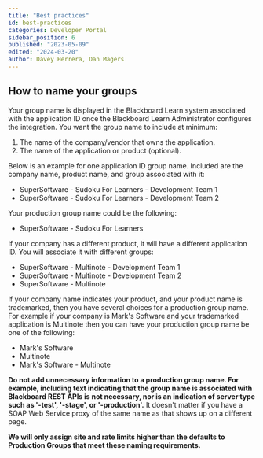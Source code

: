 ```yaml
---
title: "Best practices"
id: best-practices
categories: Developer Portal
sidebar_position: 6
published: "2023-05-09"
edited: "2024-03-20"
author: Davey Herrera, Dan Magers
---
```


## How to name your groups

Your group name is displayed in the Blackboard Learn system associated with the
application ID once the Blackboard Learn Administrator configures the integration. You want the group name to include at minimum:

1. The name of the company/vendor that owns the application.
2. The name of the application or product (optional).

Below is an example for one application
ID group name. Included are the company name, product name, and group associated with it:

- SuperSoftware - Sudoku For Learners - Development Team 1
- SuperSoftware - Sudoku For Learners - Development Team 2

Your production group name could be the following:

- SuperSoftware - Sudoku For Learners

If your company has a different product, it will have a different application ID. You will associate it with different groups:

- SuperSoftware - Multinote - Development Team 1
- SuperSoftware - Multinote - Development Team 2
- SuperSoftware - Multinote

If your company name indicates your product, and your product name is
trademarked, then you have several choices for a production group name. For
example if your company is Mark's Software and your trademarked application
is Multinote then you can have your production group name be one of the
following:

- Mark's Software
- Multinote
- Mark's Software - Multinote

**Do not add unnecessary information to a production group name. For example, including text indicating that the group name is associated with Blackboard REST APIs is not necessary, nor is an indication of server type such as '-test', '-stage', or '-production'.** It doesn't matter if you have a SOAP Web Service proxy of the same name as that shows up on a different page.

**We will only assign site and rate limits higher than the defaults to Production Groups that meet these naming requirements.**
